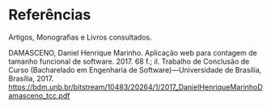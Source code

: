 # Referências

Artigos, Monografias e Livros consultados.

DAMASCENO, Daniel Henrique Marinho. Aplicação web para contagem de tamanho funcional de software. 2017. 68 f.; il. 
Trabalho de Conclusão de Curso (Bacharelado em Engenharia de Software)—Universidade de Brasília, Brasília, 2017.
https://bdm.unb.br/bitstream/10483/20264/1/2017_DanielHenriqueMarinhoDamasceno_tcc.pdf
